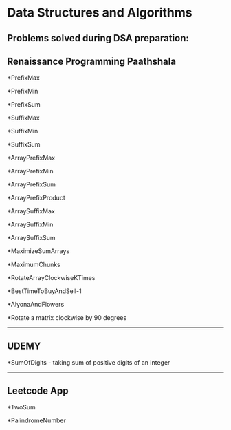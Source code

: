 # Data Structures and Algorithms

Problems solved during DSA preparation:
------------------------------------------------------------------------------
Renaissance Programming Paathshala
------------------------------------------------------------------------------

*PrefixMax

*PrefixMin

*PrefixSum


*SuffixMax

*SuffixMin

*SuffixSum

*ArrayPrefixMax

*ArrayPrefixMin

*ArrayPrefixSum

*ArrayPrefixProduct

*ArraySuffixMax

*ArraySuffixMin

*ArraySuffixSum

*MaximizeSumArrays

*MaximumChunks

*RotateArrayClockwiseKTimes

*BestTimeToBuyAndSell-1

*AlyonaAndFlowers

*Rotate a matrix clockwise by 90 degrees

------------------------------------------------------------------------------
UDEMY
------------------------------------------------------------------------------

*SumOfDigits - taking sum of positive digits of an integer

------------------------------------------------------------------------------
Leetcode App
------------------------------------------------------------------------------

*TwoSum

*PalindromeNumber